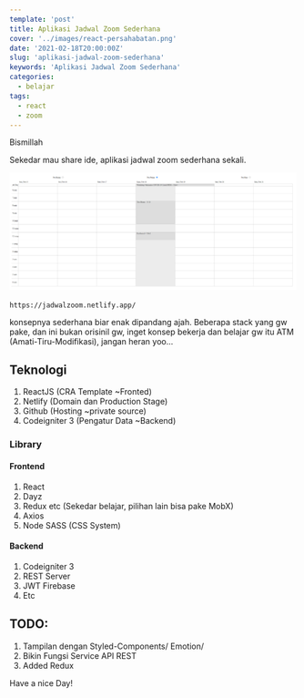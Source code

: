 ```yaml
---
template: 'post'
title: Aplikasi Jadwal Zoom Sederhana
cover: '../images/react-persahabatan.png'
date: '2021-02-18T20:00:00Z'
slug: 'aplikasi-jadwal-zoom-sederhana'
keywords: 'Aplikasi Jadwal Zoom Sederhana'
categories:
  - belajar
tags:
  - react
  - zoom
---
```


Bismillah

Sekedar mau share ide, aplikasi jadwal zoom sederhana sekali.

![Jadwal Zoom PC](../images/jadwalpc.png)

`https://jadwalzoom.netlify.app/`

konsepnya sederhana biar enak dipandang ajah. Beberapa stack yang gw pake, dan ini bukan orisinil gw, inget konsep bekerja dan belajar gw itu ATM (Amati-Tiru-Modifikasi), jangan heran yoo...

## Teknologi

1. ReactJS (CRA Template ~Fronted)
2. Netlify (Domain dan Production Stage)
3. Github (Hosting ~private source)
4. Codeigniter 3 (Pengatur Data ~Backend)

### Library
#### Frontend

1. React
2. Dayz
3. Redux etc (Sekedar belajar, pilihan lain bisa pake MobX)
4. Axios
5. Node SASS (CSS System)

#### Backend 

1. Codeigniter 3
2. REST Server
3. JWT Firebase
4. Etc

## TODO:

1. Tampilan dengan Styled-Components/ Emotion/  
2. Bikin Fungsi Service API REST
3. Added Redux

Have a nice Day!